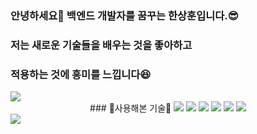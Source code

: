 ### 안녕하세요👋  백엔드 개발자를 꿈꾸는 한상훈입니다.😎
### 저는 새로운 기술들을 배우는 것을 좋아하고
### 적용하는 것에 흥미를 느낍니다😆 
<!--
**hasahooy/hasahooy** is a ✨ _special_ ✨ repository because its `README.md` (this file) appears on your GitHub profile.

Here are some ideas to get you started:

- 🔭 I’m currently working on ...
- 🌱 I’m currently learning ...
- 👯 I’m looking to collaborate on ...
- 🤔 I’m looking for help with ...
- 💬 Ask me about ...
- 📫 How to reach me: ...
- 😄 Pronouns: ...
- ⚡ Fun fact: ...
-->

<img src="https://capsule-render.vercel.app/api?type=shark&color=random&height=200&section=header&text=hasahooy&fontSize=30" />

<div align=center>
### 👏사용해본 기술👏
   <img src="https://img.shields.io/badge/javaScript-F7DF1E?style=flat&logo=React&logoColor=white"/>
   <img src="https://img.shields.io/badge/html5-E34F26?style=flat&logo=React&logoColor=white"/>
   <img src="https://img.shields.io/badge/css3-1572B6?style=flat&logo=React&logoColor=white"/>
   <img src="https://img.shields.io/badge/spring-6DB33F?style=flat&logo=React&logoColor=white"/>
   <img src="https://img.shields.io/badge/springboot-6DB33F?style=flat&logo=React&logoColor=white"/>
   <img src="https://img.shields.io/badge/python-3776AB?style=flat&logo=React&logoColor=white"/>
</div>
<img src="https://capsule-render.vercel.app/api?type=shark&color=random&height=200&section=footer&text=&fontSize=30" />
